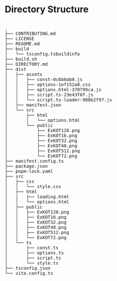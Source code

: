 # Directory Structure

<pre>

.
├── CONTRIBUTING.md
├── LICENSE
├── README.md
├── build
│   └── tsconfig.tsbuildinfo
├── build.sh
├── DIRECTORY.md
├── dist
│   ├── assets
│   │   ├── const-0c6b0ab0.js
│   │   ├── options-1ef152a8.css
│   │   ├── options.html-378799ca.js
│   │   ├── script.ts-23e43f0f.js
│   │   └── script.ts-loader-980b2f97.js
│   ├── manifest.json
│   └── src
│       ├── html
│       │   └── options.html
│       └── public
│           ├── ExKOT128.png
│           ├── ExKOT16.png
│           ├── ExKOT32.png
│           ├── ExKOT48.png
│           ├── ExKOT512.png
│           └── ExKOT72.png
├── manifest.config.ts
├── package.json
├── pnpm-lock.yaml
├── src
│   ├── css
│   │   └── style.css
│   ├── html
│   │   ├── loading.html
│   │   └── options.html
│   ├── public
│   │   ├── ExKOT128.png
│   │   ├── ExKOT16.png
│   │   ├── ExKOT32.png
│   │   ├── ExKOT48.png
│   │   ├── ExKOT512.png
│   │   └── ExKOT72.png
│   └── ts
│       ├── const.ts
│       ├── options.ts
│       ├── script.ts
│       └── style.ts
├── tsconfig.json
└── vite.config.ts

</pre>
